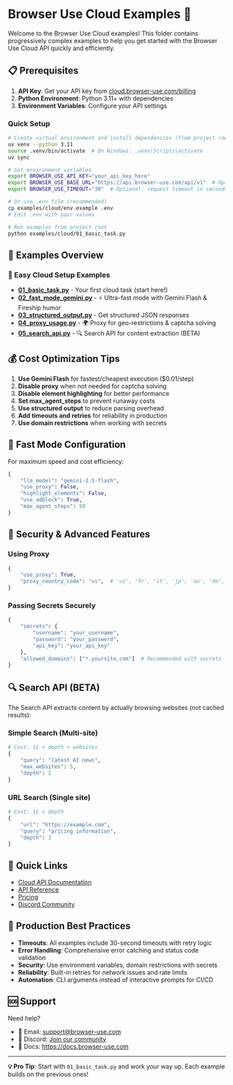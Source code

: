 # Browser Use Cloud Examples 🚀

Welcome to the Browser Use Cloud examples! This folder contains progressively complex examples to help you get started with the Browser Use Cloud API quickly and efficiently.

## 📋 Prerequisites

1. **API Key**: Get your API key from [cloud.browser-use.com/billing](https://cloud.browser-use.com/billing)
2. **Python Environment**: Python 3.11+ with dependencies
3. **Environment Variables**: Configure your API settings

### Quick Setup

```bash
# Create virtual environment and install dependencies (from project root)
uv venv --python 3.11
source .venv/bin/activate  # On Windows: .venv\Scripts\activate
uv sync

# Set environment variables
export BROWSER_USE_API_KEY="your_api_key_here"
export BROWSER_USE_BASE_URL="https://api.browser-use.com/api/v1"  # Optional
export BROWSER_USE_TIMEOUT="30"  # Optional: request timeout in seconds

# Or use .env file (recommended)
cp examples/cloud/env.example .env
# Edit .env with your values

# Run examples from project root
python examples/cloud/01_basic_task.py
```

## 🎯 Examples Overview

### 🚀 Easy Cloud Setup Examples

- **[01_basic_task.py](./01_basic_task.py)** - Your first cloud task (start here!)
- **[02_fast_mode_gemini.py](./02_fast_mode_gemini.py)** - ⚡ Ultra-fast mode with Gemini Flash & Fireship humor
- **[03_structured_output.py](./03_structured_output.py)** - Get structured JSON responses
- **[04_proxy_usage.py](./04_proxy_usage.py)** - 🌍 Proxy for geo-restrictions & captcha solving
- **[05_search_api.py](./05_search_api.py)** - 🔍 Search API for content extraction (BETA)

## 💰 Cost Optimization Tips

1. **Use Gemini Flash** for fastest/cheapest execution ($0.01/step)
2. **Disable proxy** when not needed for captcha solving
3. **Disable element highlighting** for better performance
4. **Set max_agent_steps** to prevent runaway costs
5. **Use structured output** to reduce parsing overhead
6. **Add timeouts and retries** for reliability in production
7. **Use domain restrictions** when working with secrets

## 🎨 Fast Mode Configuration

For maximum speed and cost efficiency:

```python
{
    "llm_model": "gemini-2.5-flash",
    "use_proxy": False,
    "highlight_elements": False,
    "use_adblock": True,
    "max_agent_steps": 50
}
```

## 🔐 Security & Advanced Features

### Using Proxy
```python
{
    "use_proxy": True,
    "proxy_country_code": "us",  # 'us', 'fr', 'it', 'jp', 'au', 'de', 'fi', 'ca'
}
```

### Passing Secrets Securely
```python
{
    "secrets": {
        "username": "your_username",
        "password": "your_password",
        "api_key": "your_api_key"
    },
    "allowed_domains": ["*.yoursite.com"]  # Recommended with secrets
}
```

## 🔍 Search API (BETA)

The Search API extracts content by actually browsing websites (not cached results):

### Simple Search (Multi-site)
```python
# Cost: 1¢ × depth × websites
{
    "query": "latest AI news",
    "max_websites": 5,
    "depth": 2
}
```

### URL Search (Single site)
```python
# Cost: 1¢ × depth  
{
    "url": "https://example.com",
    "query": "pricing information",
    "depth": 3
}
```

## 🔗 Quick Links

- [Cloud API Documentation](https://docs.browser-use.com/cloud)
- [API Reference](https://docs.browser-use.com/api-reference)
- [Pricing](https://cloud.browser-use.com/billing)
- [Discord Community](https://link.browser-use.com/discord)

## 🔧 Production Best Practices

- **Timeouts**: All examples include 30-second timeouts with retry logic
- **Error Handling**: Comprehensive error catching and status code validation
- **Security**: Use environment variables, domain restrictions with secrets
- **Reliability**: Built-in retries for network issues and rate limits
- **Automation**: CLI arguments instead of interactive prompts for CI/CD

## 🆘 Support

Need help?

- 📧 Email: support@browser-use.com
- 💬 Discord: [Join our community](https://link.browser-use.com/discord)
- 📖 Docs: <https://docs.browser-use.com>

---

**💡 Pro Tip**: Start with `01_basic_task.py` and work your way up. Each example builds on the previous ones!
